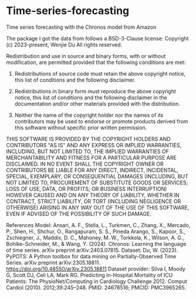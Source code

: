 # Time-series-forecasting
Time series forecasting with the Chronos model from Amazon


The package I got the data from follows a BSD-3-Clause license:
Copyright (c) 2023-present, Wenjie Du
All rights reserved.

Redistribution and use in source and binary forms, with or without
modification, are permitted provided that the following conditions are met:

1. Redistributions of source code must retain the above copyright
   notice, this list of conditions and the following disclaimer.

2. Redistributions in binary form must reproduce the above copyright
   notice, this list of conditions and the following disclaimer in the
   documentation and/or other materials provided with the distribution.

3. Neither the name of the copyright holder nor the names of its
   contributors may be used to endorse or promote products derived from
   this software without specific prior written permission.

THIS SOFTWARE IS PROVIDED BY THE COPYRIGHT HOLDERS AND CONTRIBUTORS "AS IS"
AND ANY EXPRESS OR IMPLIED WARRANTIES, INCLUDING, BUT NOT LIMITED TO, THE
IMPLIED WARRANTIES OF MERCHANTABILITY AND FITNESS FOR A PARTICULAR PURPOSE
ARE DISCLAIMED. IN NO EVENT SHALL THE COPYRIGHT OWNER OR CONTRIBUTORS BE
LIABLE FOR ANY DIRECT, INDIRECT, INCIDENTAL, SPECIAL, EXEMPLARY, OR
CONSEQUENTIAL DAMAGES (INCLUDING, BUT NOT LIMITED TO, PROCUREMENT OF
SUBSTITUTE GOODS OR SERVICES; LOSS OF USE, DATA, OR PROFITS; OR BUSINESS
INTERRUPTION) HOWEVER CAUSED AND ON ANY THEORY OF LIABILITY, WHETHER IN
CONTRACT, STRICT LIABILITY, OR TORT (INCLUDING NEGLIGENCE OR OTHERWISE)
ARISING IN ANY WAY OUT OF THE USE OF THIS SOFTWARE, EVEN IF ADVISED OF THE
POSSIBILITY OF SUCH DAMAGE.



References
Model: Ansari, A. F., Stella, L., Turkmen, C., Zhang, X., Mercado, P., Shen, H., Shchur, O., Rangapuram, S. S., Pineda Arango, S., Kapoor, S., Zschiegner, J., Maddix, D. C., Mahoney, M. W., Torkkola, K., Wilson, A. G., Bohlke-Schneider, M., & Wang, Y. (2024). Chronos: Learning the language of time series. arXiv preprint arXiv:2403.07815.
Dataset:  Du, W. (2023). PyPOTS: A Python toolbox for data mining on Partially-Observed Time Series. arXiv preprint arXiv:2305.18811. https://doi.org/10.48550/arXiv.2305.18811
Dataset provider:  Silva I, Moody G, Scott DJ, Celi LA, Mark RG. Predicting In-Hospital Mortality of ICU Patients: The PhysioNet/Computing in Cardiology Challenge 2012. Comput Cardiol (2010). 2012;39:245–248. PMID: 24678516; PMCID: PMC3965265.

